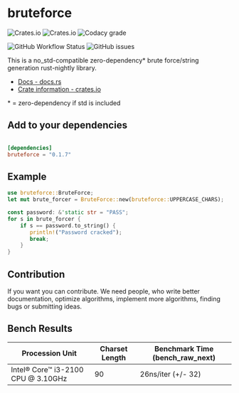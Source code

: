 # bruteforce

![Crates.io](https://img.shields.io/crates/v/bruteforce?style=flat-square)
![Crates.io](https://img.shields.io/crates/l/bruteforce?style=flat-square)
![Codacy grade](https://img.shields.io/codacy/grade/6d381bdf373e4205bfd0d23876acb07d?style=flat-square)

![GitHub Workflow Status](https://img.shields.io/github/workflow/status/DeepRobin/bruteforce-rs/CI?style=flat-square)
![GitHub issues](https://img.shields.io/github/issues/DeepRobin/bruteforce-rs?style=flat-square)

This is a no_std-compatible zero-dependency* brute force/string generation rust-nightly library.

*   [Docs - docs.rs](https://docs.rs/bruteforce/)
*   [Crate information - crates.io](https://crates.io/crates/bruteforce/)

\* = zero-dependency if std is included

## Add to your dependencies

```toml

[dependencies]
bruteforce = "0.1.7"

```

## Example

```rust
use bruteforce::BruteForce;
let mut brute_forcer = BruteForce::new(bruteforce::UPPERCASE_CHARS);

const password: &'static str = "PASS";
for s in brute_forcer {
    if s == password.to_string() {
       println!("Password cracked");
       break;
    }
}
```

## Contribution  

If you want you can contribute. We need people, who write better documentation, optimize algorithms, implement more algorithms, finding bugs or submitting ideas.

## Bench Results

| Procession Unit                    | Charset Length | Benchmark Time (bench_raw_next) |
|------------------------------------|----------------|---------------------------------|
| Intel® Core™ i3-2100 CPU @ 3.10GHz | 90             | 26ns/iter (+/- 32)              |